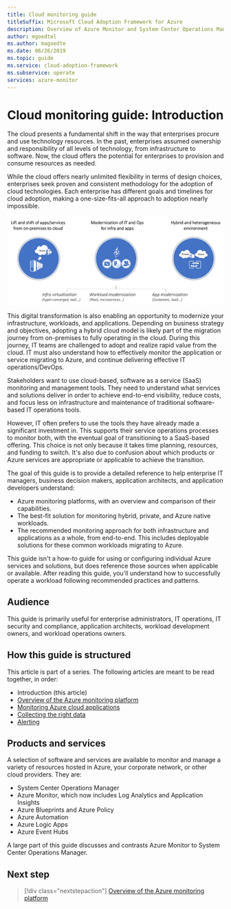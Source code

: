 ```yaml
---
title: Cloud monitoring guide
titleSuffix: Microsoft Cloud Adoption Framework for Azure
description: Overview of Azure Monitor and System Center Operations Manager
author: mgoedtel
ms.author: magoedte
ms.date: 06/26/2019
ms.topic: guide
ms.service: cloud-adoption-framework
ms.subservice: operate
services: azure-monitor
---
```


# Cloud monitoring guide: Introduction

The cloud presents a fundamental shift in the way that enterprises procure and use technology resources. In the past, enterprises assumed ownership and responsibility of all levels of technology, from infrastructure to software. Now, the cloud offers the potential for enterprises to provision and consume resources as needed.

While the cloud offers nearly unlimited flexibility in terms of design choices, enterprises seek proven and consistent methodology for the adoption of cloud technologies. Each enterprise has different goals and timelines for cloud adoption, making a one-size-fits-all approach to adoption nearly impossible.

![Diagram of cloud adoption strategies](./media/monitoring-management-guidance-cloud-and-on-premises/introduction-cloud-adoption.png)

This digital transformation is also enabling an opportunity to modernize your infrastructure, workloads, and applications. Depending on business strategy and objectives, adopting a hybrid cloud model is likely part of the migration journey from on-premises to fully operating in the cloud. During this journey, IT teams are challenged to adopt and realize rapid value from the cloud. IT must also understand how to effectively monitor the application or service migrating to Azure, and continue delivering effective IT operations/DevOps.

Stakeholders want to use cloud-based, software as a service (SaaS) monitoring and management tools. They need to understand what services and solutions deliver in order to achieve end-to-end visibility, reduce costs, and focus less on infrastructure and maintenance of traditional software-based IT operations tools.

However, IT often prefers to use the tools they have already made a significant investment in. This supports their service operations processes to monitor both, with the eventual goal of transitioning to a SaaS-based offering. This choice is not only because it takes time planning, resources, and funding to switch. It's also due to confusion about which products or Azure services are appropriate or applicable to achieve the transition.

The goal of this guide is to provide a detailed reference to help enterprise IT managers, business decision makers, application architects, and application developers understand:

* Azure monitoring platforms, with an overview and comparison of their capabilities.
* The best-fit solution for monitoring hybrid, private, and Azure native workloads.
* The recommended monitoring approach for both infrastructure and applications as a whole, from end-to-end. This includes deployable solutions for these common workloads migrating to Azure.

This guide isn't a how-to guide for using or configuring individual Azure services and solutions, but does reference those sources when applicable or available. After reading this guide, you'll understand how to successfully operate a workload following recommended practices and patterns.

## Audience

This guide is primarily useful for enterprise administrators, IT operations, IT security and compliance, application architects, workload development owners, and workload operations owners.

## How this guide is structured

This article is part of a series. The following articles are meant to be read together, in order:

* Introduction (this article)
* [Overview of the Azure monitoring platform](./platform-overview.md)
* [Monitoring Azure cloud applications](./cloud-app-howto.md)
* [Collecting the right data](./data-collection.md)
* [Alerting](./alert.md)

## Products and services

A selection of software and services are available to monitor and manage a variety of resources hosted in Azure, your corporate network, or other cloud providers. They are:

* System Center Operations Manager
* Azure Monitor, which now includes Log Analytics and Application Insights
* Azure Blueprints and Azure Policy
* Azure Automation
* Azure Logic Apps
* Azure Event Hubs

A large part of this guide discusses and contrasts Azure Monitor to System Center Operations Manager.

## Next step

> [!div class="nextstepaction"]
> [Overview of the Azure monitoring platform](./platform-overview.md)
